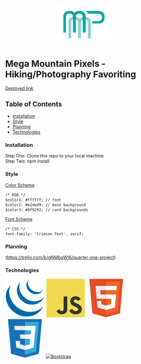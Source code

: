 <p align="center">
<a href="http://megamountainpixels.surge.sh/"><img src="img/mmp-logo.png" target="_blank" title="MMP" alt="MMP" width="35%"></a>
</p>

# Mega Mountain Pixels - Hiking/Photography Favoriting

[Deployed link](http://megamountainpixels.surge.sh/)

## Table of Contents

- [Installation](#installation)
- [Style](#style)
- [Planning](#planning)
- [Technologies](#technologies)

### Installation

Step One: Clone this repo to your local machine  
Step Two: npm install

### Style

[Color Scheme](https://coolors.co/000000-ffffff-e2ded9-9f9292-c9d5b5)
```
/* RGB */
$color1: #ffffff; // font
$color2: #e2ded9; // main background
$color3: #9f9292; // card backgrounds
```

[Font Scheme](https://fonts.googleapis.com/css?family=Crimson+Text)
```
/* CSS */
font-family: 'Crimson Text', serif;
```

### Planning

(https://trello.com/b/gNMbgWI6/quarter-one-project)

### Technologies

<a href="https://jquery.com/"><img src="img/jquery-original.svg" target="_blank" title="jQuery" alt="jQuery" width="25%"></a>
<a href="https://www.javascript.com/"><img src="img/javascript-original.svg" target="_blank" title="JS" alt="JS" width="25%"></a>
<a href="https://html.com/"><img src="img/html5-original.svg" target="_blank" title="HTML" alt="HTML" width="25%"></a>
<a href="https://css-tricks.com/"><img src="img/css3-original.svg" target="_blank" title="CSS" alt="CSS" width="25%"></a>
<a href="https://getbootstrap.com/"><img src="img/boostrap-plain.svg" target="_blank" title="Bootstrap" alt="Bootstrap" width="25%"></a>
